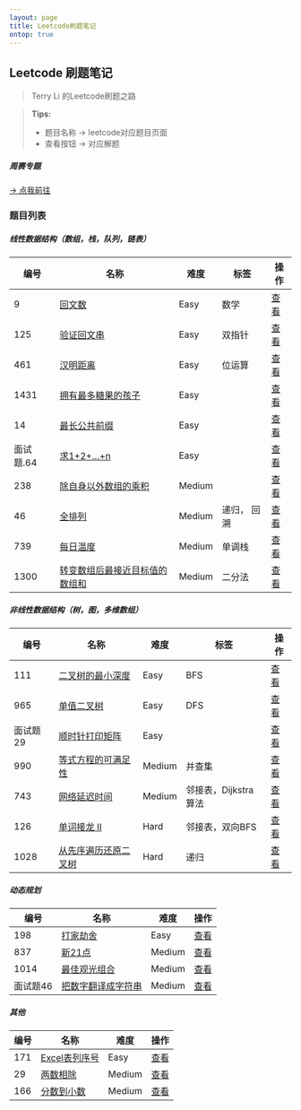 ```yaml
---
layout: page
title: Leetcode刷题笔记
ontop: true
---
```


## Leetcode 刷题笔记
> Terry Li 的Leetcode刷题之路 


>  **Tips:**
> * 题目名称 &rarr; leetcode对应题目页面
> * 查看按钮 &rarr; 对应解题

##### 周赛专题

[&rarr; 点我前往](/leetcode-contest/)

### 题目列表

##### 线性数据结构（数组，栈，队列，链表）


|编号|名称|难度|标签|操作|
|------|------|------|------|------|
|9|[回文数](https://leetcode-cn.com/problems/palindrome-number/)|Easy|数学|[查看](./liner-data-structure/palindrome-number)|
|125|[验证回文串](https://leetcode-cn.com/problems/valid-palindrome/)|Easy|双指针|[查看](./liner-data-structure/valid-palindrome)|
|461|[汉明距离](https://leetcode-cn.com/problems/hamming-distance/)|Easy|位运算|[查看](./liner-data-structure/hamming-distance)|
|1431|[拥有最多糖果的孩子](https://leetcode-cn.com/problems/kids-with-the-greatest-number-of-candies/)|Easy||[查看](./liner-data-structure/kids-with-the-greatest-number-of-candies)|
|14|[最长公共前缀](https://leetcode-cn.com/problems/longest-common-prefix/)|Easy||[查看](./liner-data-structure/longest-common-prefix)|
|面试题.64|[求1+2+…+n](https://leetcode-cn.com/problems/qiu-12n-lcof/)|Easy||[查看](./liner-data-structure/qiu-12n-lcof)|
|238|[除自身以外数组的乘积](https://leetcode-cn.com/problems/product-of-array-except-self/)|Medium||[查看](./liner-data-structure/product-of-array-except-self)|
|46|[全排列](https://leetcode-cn.com/problems/permutations/)|Medium|递归， 回溯|[查看](./liner-data-structure/permutations)|
|739|[每日温度](https://leetcode-cn.com/problems/daily-temperatures/)|Medium|单调栈|[查看](./liner-data-structure/daily-temperatures)|
|1300|[转变数组后最接近目标值的数组和](https://leetcode-cn.com/problems/sum-of-mutated-array-closest-to-target/)|Medium|二分法|[查看](./liner-data-structure/sum-of-mutated-array-closest-to-target)|



##### 非线性数据结构（树，图，多维数组）


|  编号  | 名称 | 难度 | 标签 | 操作 |
| --- | --- | --- | --- | --- | 
|111|[二叉树的最小深度](https://leetcode-cn.com/problems/minimum-depth-of-binary-tree/)|Easy|BFS|[查看](./nonliner-data-structure/minimum-depth-of-binary-tree)|
|965|[单值二叉树](https://leetcode-cn.com/problems/univalued-binary-tree/)|Easy|DFS|[查看](./nonliner-data-structure/univalued-binary-tree)|
|面试题29|[顺时针打印矩阵](https://leetcode-cn.com/problems/shun-shi-zhen-da-yin-ju-zhen-lcof/)|Easy||[查看](./nonliner-data-structure/shun-shi-zhen-da-yin-ju-zhen-lcof)|
|990|[等式方程的可满足性](https://leetcode-cn.com/problems/satisfiability-of-equality-equations/)|Medium|并查集|[查看](./nonliner-data-structure/satisfiability-of-equality-equations)|
|743|[网络延迟时间](https://leetcode-cn.com/problems/network-delay-time/)|Medium|邻接表，Dijkstra算法|[查看](./nonliner-data-structure/network-delay-time)|
|126|[单词接龙 II](https://leetcode-cn.com/problems/word-ladder-ii/)|Hard|邻接表，双向BFS|[查看](./nonliner-data-structure/word-ladder-ii)
|1028|[从先序遍历还原二叉树](https://leetcode-cn.com/problems/recover-a-tree-from-preorder-traversal/)|Hard|递归|[查看](./nonliner-data-structure/recover-a-tree-from-preorder-traversal)|


##### 动态规划


|  编号  | 名称 | 难度 | 操作 |
| --- | --- | --- | --- |
|198|[打家劫舍](https://leetcode-cn.com/problems/house-robber/)|Easy|[查看](./dp/house-robber)|
|837|[新21点](https://leetcode-cn.com/problems/new-21-game/)|Medium|[查看](./dp/new-21-game)|
|1014|[最佳观光组合](https://leetcode-cn.com/problems/best-sightseeing-pair/)|Medium|[查看](./dp/best-sightseeing-pair)|
|面试题46|[把数字翻译成字符串](https://leetcode-cn.com/problems/ba-shu-zi-fan-yi-cheng-zi-fu-chuan-lcof/)|Medium|[查看](./dp/ba-shu-zi-fan-yi-cheng-zi-fu-chuan-lcof)|



##### 其他


|  编号  | 名称 | 难度 | 操作 |
| --- | --- | --- | --- |
|171|[Excel表列序号](https://leetcode-cn.com/problems/excel-sheet-column-number/)|Easy|[查看](./other/excel-sheet-column-number)|
|29|[两数相除](https://leetcode-cn.com/problems/divide-two-integers/)|Medium|[查看](./other/divide-two-integers)|
|166|[分数到小数](https://leetcode-cn.com/problems/fraction-to-recurring-decimal/)|Medium|[查看](./other/fraction-to-recurring-decimal)|
